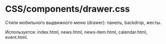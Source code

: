 # CSS/components/drawer.css
Стили мобильного выдвижного меню (drawer): панель, backdrop, жесты.

Используется: index.html, news.html, news-item.html, calendar.html, event.html. 